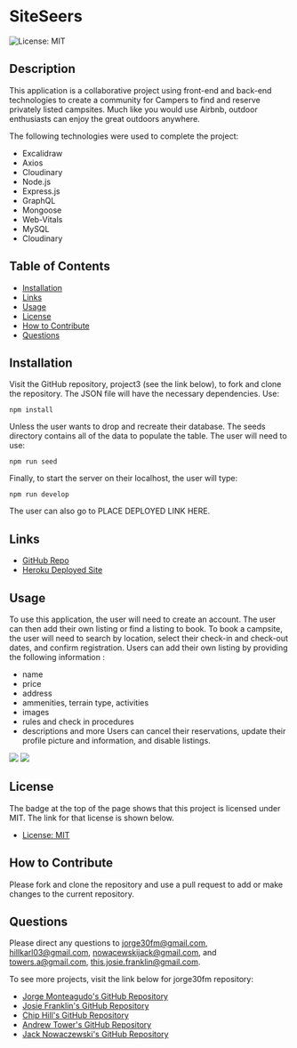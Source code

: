 # SiteSeers

![License: MIT](https://img.shields.io/badge/License-MIT-yellow.svg)

## Description

This application is a collaborative project using front-end and back-end technologies to create a community for Campers to find and reserve privately listed campsites. Much like you would use Airbnb, outdoor enthusiasts can enjoy the great outdoors anywhere.

The following technologies were used to complete the project:

- Excalidraw
- Axios
- Cloudinary
- Node.js
- Express.js
- GraphQL
- Mongoose
- Web-Vitals
- MySQL
- Cloudinary

## Table of Contents

- [Installation](#installation)
- [Links](#links)
- [Usage](#usage)
- [License](#license)
- [How to Contribute](#how-to-contribute)
- [Questions](#questions)

## Installation

Visit the GitHub repository, project3 (see the link below), to fork and clone the repository. The JSON file will have the necessary dependencies. Use:

`npm install`

Unless the user wants to drop and recreate their database. The seeds directory contains all of the data to populate the table. The user will need to use:

`npm run seed`

Finally, to start the server on their localhost, the user will type:

`npm run develop`

The user can also go to PLACE DEPLOYED LINK HERE.

## Links

- [GitHub Repo](https://github.com/jorge30fm/project3.git)
- [Heroku Deployed Site](https://site-seers.herokuapp.com/)

## Usage

To use this application, the user will need to create an account. The user can then add their own listing or find a listing to book. To book a campsite, the user will need to search by location, select their check-in and check-out dates, and confirm registration. Users can add their own listing by providing the following information :
- name
- price
- address
- ammenities, terrain type, activities
- images
- rules and check in procedures
- descriptions and more
Users can cancel their reservations, update their profile picture and information, and disable listings.

<img src='https://res.cloudinary.com/dxs0geixs/image/upload/v1663989001/stark-journey-76834.herokuapp.com__iPhone_13_1_gw1kyv.png'>
<img src='https://res.cloudinary.com/dxs0geixs/image/upload/v1663989000/stark-journey-76834.herokuapp.com_login_iPhone_13_gisuam.png'>

## License

The badge at the top of the page shows that this project is licensed under MIT. The link for that license is shown below.

- [License: MIT](https://opensource.org/licenses/MIT)

## How to Contribute

Please fork and clone the repository and use a pull request to add or make changes to the current repository.

## Questions

Please direct any questions to jorge30fm@gmail.com, hillkarl03@gmail.com, nowacewskijack@gmail.com, and towers.a@gmail.com, this.josie.franklin@gmail.com.

To see more projects, visit the link below for jorge30fm repository:

- [Jorge Monteagudo's GitHub Repository](https://github.com/jorge30fm)
- [Josie Franklin's GitHub Repository](https://github.com/josie-franklin)
- [Chip Hill's GitHub Repository](https://github.com/roo116)
- [Andrew Tower's GitHub Repository](https://github.com/glo6al)
- [Jack Nowaczewski's GitHub Repository](https://github.com/Lil-Chevy)
